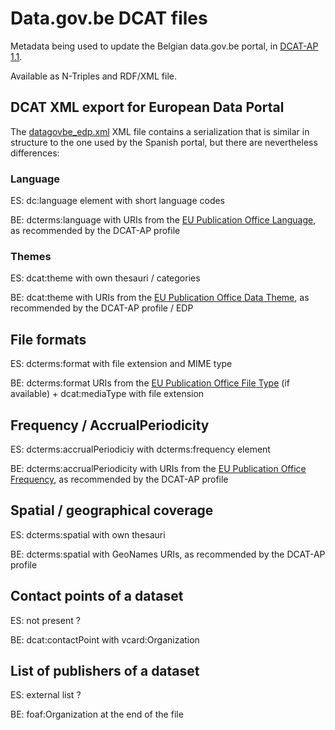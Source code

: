 # Data.gov.be DCAT files 

Metadata being used to update the Belgian data.gov.be portal, in [DCAT-AP 1.1](https://joinup.ec.europa.eu/asset/dcat_application_profile/description).

Available as N-Triples and RDF/XML file.

## DCAT XML export for European Data Portal

The [datagovbe_edp.xml](all/datagovbe_edp.xml) XML file contains a serialization that is similar in structure to the one used by the Spanish portal, but there are nevertheless differences:

### Language
ES: dc:language element with short language codes

BE: dcterms:language with URIs from the [EU Publication Office Language](http://publications.europa.eu/mdr/authority/language/index.html), as recommended by the DCAT-AP profile

### Themes
ES: dcat:theme with own thesauri / categories

BE: dcat:theme with URIs from the [EU Publication Office Data Theme](http://publications.europa.eu/mdr/authority/data-theme/index.html), as recommended by the DCAT-AP profile / EDP

## File formats
ES: dcterms:format with file extension and MIME type

BE: dcterms:format URIs from the [EU Publication Office File Type](http://publications.europa.eu/mdr/authority/file-type/index.html) (if available) + dcat:mediaType with file extension

## Frequency / AccrualPeriodicity
ES: dcterms:accrualPeriodiciy with dcterms:frequency element

BE: dcterms:accrualPeriodicity with URIs from the [EU Publication Office Frequency](http://publications.europa.eu/mdr/authority/frequency/index.html), as recommended by the DCAT-AP profile

## Spatial / geographical coverage
ES: dcterms:spatial with own thesauri

BE: dcterms:spatial with GeoNames URIs, as recommended by the DCAT-AP profile

## Contact points of a dataset
ES: not present ?

BE: dcat:contactPoint with vcard:Organization

## List of publishers of a dataset
ES: external list ?

BE: foaf:Organization at the end of the file
